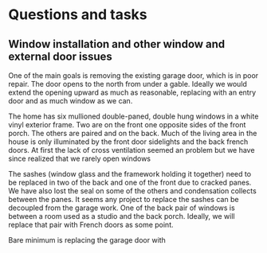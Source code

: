 # Questions and tasks

## Window installation and other window and external door issues

One of the main goals is removing the existing garage door, which is in poor repair. The door opens to the north from under a gable. Ideally we would extend the opening upward as much as reasonable, replacing with an entry door and as much window as we can.

The home has six mullioned double-paned, double hung windows in a white vinyl exterior frame. Two are on the front one opposite sides of the front porch. The others are paired and on the back. Much of the living area in the house is only illuminated by the front door sidelights and the back french doors.  At first the lack of cross ventilation seemed an problem but we have since realized that we rarely open windows 

The sashes (window glass and the framework holding it together) need to be replaced in two of the back and one of the front due to cracked panes. We have also lost the seal on some of the others and condensation collects between the panes. It seems any project to replace the sashes can be decoupled from the garage work. One of the back pair of windows is between a room used as a studio and the back porch. Ideally, we will replace that pair with French doors as some point.
  
Bare minimum is replacing the garage door with 